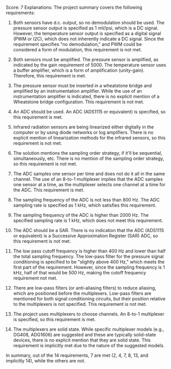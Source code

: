 Score: 7
Explanations: 
The project summary covers the following requirements:

1. Both sensors have d.c. output, so no demodulation should be used. The pressure sensor output is specified as 1 mV/psi, which is a DC signal. However, the temperature sensor output is specified as a digital signal (PWM or I2C), which does not inherently indicate a DC signal. Since the requirement specifies "no demodulation," and PWM could be considered a form of modulation, this requirement is not met.

2. Both sensors must be amplified. The pressure sensor is amplified, as indicated by the gain requirement of 5000. The temperature sensor uses a buffer amplifier, which is a form of amplification (unity-gain). Therefore, this requirement is met.

3. The pressure sensor must be inserted in a wheatstone bridge and amplified by an instrumentation amplifier. While the use of an instrumentation amplifier is indicated, there is no explicit mention of a Wheatstone bridge configuration. This requirement is not met.

4. An ADC should be used. An ADC (ADS1115 or equivalent) is specified, so this requirement is met.

5. Infrared radiation sensors are being linearized either digitally in the computer or by using diode networks or log amplifiers. There is no explicit mention of linearization methods for the infrared sensors, so this requirement is not met.

6. The solution mentions the sampling order strategy, if it'll be sequential, simultaneously, etc. There is no mention of the sampling order strategy, so this requirement is not met.

7. The ADC samples one sensor per time and does not do it all in the same channel. The use of an 8-to-1 multiplexer implies that the ADC samples one sensor at a time, as the multiplexer selects one channel at a time for the ADC. This requirement is met.

8. The sampling frequency of the ADC is not less than 800 Hz. The ADC sampling rate is specified as 1 kHz, which satisfies this requirement.

9. The sampling frequency of the ADC is higher than 2000 Hz. The specified sampling rate is 1 kHz, which does not meet this requirement.

10. The ADC should be a SAR. There is no indication that the ADC (ADS1115 or equivalent) is a Successive Approximation Register (SAR) ADC, so this requirement is not met.

11. The low pass cutoff frequency is higher than 400 Hz and lower than half the total sampling frequency. The low-pass filter for the pressure signal conditioning is specified to be "slightly above 400 Hz," which meets the first part of the requirement. However, since the sampling frequency is 1 kHz, half of that would be 500 Hz, making the cutoff frequency requirement not met.

12. There are low-pass filters (or anti-aliasing filters) to reduce aliasing, which are positioned before the multiplexers. Low-pass filters are mentioned for both signal conditioning circuits, but their position relative to the multiplexers is not specified. This requirement is not met.

13. The project uses multiplexers to choose channels. An 8-to-1 multiplexer is specified, so this requirement is met.

14. The multiplexers are solid state. While specific multiplexer models (e.g., DG408, ADG1606) are suggested and these are typically solid-state devices, there is no explicit mention that they are solid state. This requirement is implicitly met due to the nature of the suggested models.

In summary, out of the 14 requirements, 7 are met (2, 4, 7, 8, 13, and implicitly 14), while the others are not.